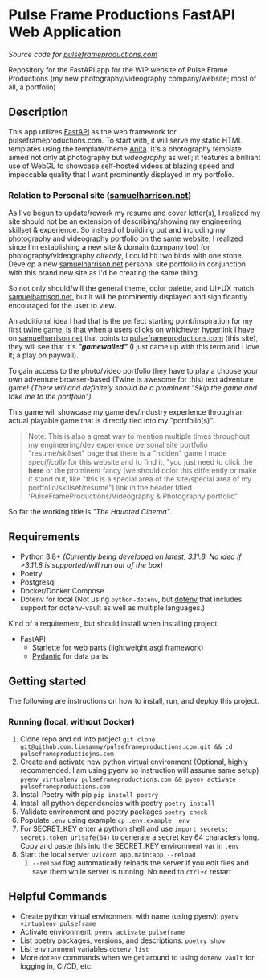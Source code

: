 # Pulse Frame Productions FastAPI Web Application

*Source code for [pulseframeproductions.com](pulseframeproductions.com)*

Repository for the FastAPI app for the WIP website of Pulse Frame Productions (my new photography/videography company/website; most of all, a portfolio)

## Description

This app utilizes [FastAPI](https://fastapi.tiangolo.com/) as the web framework for pulseframeproductions.com. To start with, it will serve my static HTML templates using the template/theme [Anita](https://themeforest.net/item/anita-photography-html-template/38873822). It's a photography template aimed not only at photography but *videography* as well; it features a brilliant use of WebGL to showcase self-hosted videos at blazing speed and impeccable quality that I want prominently displayed in my portfolio.

### Relation to Personal site ([samuelharrison.net](samuelharrison.net))

As I've begun to update/rework my resume and cover letter(s), I realized my site should not be an extension of describing/showing my engineering skillset & experience. So instead of buildiing out and including my photography and videography portfolio on the same website, I realized since I'm establishing a new site & domain (company too) for photography/videography *already*, I could hit two birds with one stone. Develop a new [samuelharrison.net](samuelharrison.net) personal site portfolio in conjunction with this brand new site as I'd be creating the same thing.

So not only should/will the general theme, color palette, and UI+UX match [samuelharrison.net](samuelharrison.net), but it will be prominently displayed and significantly encouraged for the user to view.

An additional idea I had that is the perfect starting point/inspiration for my first [twine]() game, is that when a users clicks on whichever hyperlink I have on [samuelharrison.net](samuelharrison.net) that points to [pulseframeproductions.com](pulseframeproductions.com) (this site), they will see that it's ***"gamewalled"*** (I just came up with this term and I love it; a play on paywall).

To gain access to the photo/video portfolio they have to play a choose your own adventure browser-based (Twine is awesome for this) text adventure game! *(There will and definitely should be a prominent "Skip the game and take me to the portfolio")*. 

This game will showcase my game dev/industry experience through an actual playable game that is directly tied into my "portfolio(s)".

> Note: This is also a great way to mention multiple times throughout my engineering/dev experience personal site portfolio "resume/skillset" page that there is a "hidden" game I made *specifically* for this website and to find it, "you just need to click the **here** or the prominent fancy (we should color this differently or make it stand out, like "this is a special area of the site/special area of my portfolio/skillset/resume") link in the header titled 'PulseFrameProductions/Videography & Photography portfolio"

So far the working title is *"The Haunted Cinema"*.

## Requirements

* Python 3.8+ *(Currently being developed on latest, 3.11.8. No idea if >3.11.8 is supported/will run out of the box)*
* Poetry
* Postgresql
* Docker/Docker Compose
* Dotenv for local (Not using `python-dotenv`, but [dotenv](https://www.dotenv.org/docs) that includes support for dotenv-vault as well as multiple languages.)

Kind of a requirement, but should install when installing project:

* FastAPI
  * [Starlette](https://www.starlette.io/) for web parts  (lightweight asgi framework)
  * [Pydantic](https://docs.pydantic.dev/latest/) for data parts

## Getting started

The following are instructions on how to install, run, and deploy this project.

### Running (local, without Docker)

1. Clone repo and cd into project `git clone git@github.com:limsammy/pulseframeproductions.com.git && cd pulseframeproductiojns.com`
2. Create and activate new python virtual environment (Optional, highly recommended. I am using pyenv so instruction will assume same setup) `pyenv virtualenv pulseframeproductions.com && pyenv activate pulseframeproductions.com`
3. Install Poetry with pip `pip install poetry`
4. Install all python dependencies with poetry `poetry install`
5. Validate environment and poetry packages `poetry check`
6. Populate `.env` using example `cp .env.example .env`
7. For SECRET_KEY enter a python shell and use `import secrets; secrets.token_urlsafe(64)` to generate a secret key 64 characters long. Copy and paste this into the SECRET_KEY environment var in `.env`
8. Start the local server `uvicorn app.main:app --reload `
   1. `--reload` flag automatically reloads the server if you edit files and save them while server is running. No need to `ctrl+c` restart

## Helpful Commands

* Create python virtual environment with name (using pyenv): `pyenv virtualenv pulseframe`
* Activate environment: `pyenv activate pulseframe`
* List poetry packages, versions, and descriptions: `poetry show`
* List environment variables `dotenv list`
* More `dotenv` commands when we get around to using `dotenv vault` for logging in, CI/CD, etc.